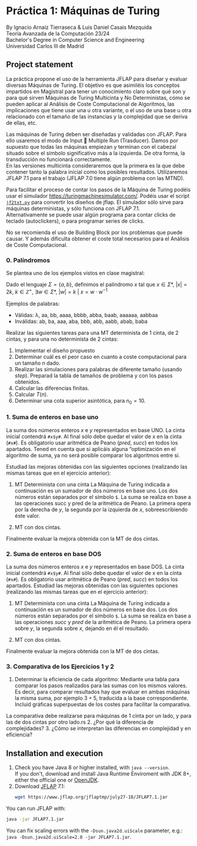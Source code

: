 # Práctica 1: Máquinas de Turing
By Ignacio Arnaiz Tierraseca & Luis Daniel Casais Mezquida  
Teoría Avanzada de la Computación 23/24  
Bachelor's Degree in Computer Science and Engineering  
Universidad Carlos III de Madrid


## Project statement

La práctica propone el uso de la herramienta JFLAP para diseñar y evaluar diversas Máquinas de Turing. El objetivo es que asimiléis los conceptos impartidos en Magistral para tener un conocimiento claro sobre qué son y para qué sirven Máquinas de Turing Multicinta y No Deterministas, cómo se pueden aplicar al Análisis de Coste Computacional de Algoritmos, las implicaciones que tiene usar una u otra variante, o el uso de una base u otra relacionado con el tamaño de las instancias y la complejidad que se deriva de ellas, etc.  

Las máquinas de Turing deben ser diseñadas y validadas con JFLAP. Para ello usaremos el modo de Input  Multiple Run (Trasducer). Damos por supuesto que todas las máquinas empiezan y terminan con el cabezal situado sobre el símbolo significativo más a la izquierda. De otra forma, la transducción no funcionará correctamente.  
En las versiones multicinta consideraremos que la primera es la que debe contener tanto la palabra inicial como los posibles resultados. Utilizaremos JFLAP 7.1 para el trabajo (JFLAP 7.0 tiene algún problema con las MTND).  

Para facilitar el proceso de contar los pasos de la Máquina de Turing podéis usar
el simulador https://turingmachinesimulator.com/. Podéis usar el script [`jf2txt.py`](src/jf2txt.py) para convertir los diseños de jflap. El simulador sólo sirve para máquinas deterministas, y sólo funciona con JFLAP 7.1.  
Alternativamente se puede usar algún programa para contar clicks de teclado (autoclickers), o para programar series de clicks.  

No se recomienda el uso de Building Block por los problemas que puede causar. Y además dificulta obtener el coste total necesarios para el Análisis de Coste Computacional. 


### 0. Palíndromos
Se plantea uno de los ejemplos vistos en clase magistral:  

Dado el lenguaje $\Sigma = \{a, b\}$, definimos el palíndromo $x$ tal que $x \in \Sigma*$, $|x| = 2k$, $k \in 	\mathbb{Z}^+$, $\exists w \in \Sigma*$, $|w| = k\ |\ x = w \cdot w^{-1}$

Ejemplos de palabras:
- Válidas: λ, aa, bb, aaaa, bbbb, abba, baab, aaaaaa, aabbaa
- Inválidas: ab, ba, aaa, aba, bbb, abb, aabb, abab, baba

Realizar las siguientes tareas para una MT determinista de 1 cinta, de 2 cintas, y para una no determinista de 2 cintas:
1. Implementar el diseño propuesto
2. Determinar cuál es el peor caso en cuanto a coste computacional para un tamaño _n_ dado.
3. Realizar las simulaciones para palabras de diferente tamaño (usando _step_). Preparad la tabla de tamaños de problema y con los pasos obtenidos.
4. Calcular las diferencias finitas.
5. Calcular $T(n)$.
6. Determinar una cota superior asintótica, para $n_0 = 10$.


### 1. Suma de enteros en base uno
La suma dos números enteros $x$ e $y$ representados en base UNO. La cinta inicial contendrá `#x$y#`. Al final sólo debe quedar el valor de $x$ en la cinta (`#x#`). Es obligatorio usar aritmética de Peano (_pred_, _succ_) en todos los apartados. Tened en cuenta que si aplicáis alguna “optimización en el algoritmo de suma, ya no será posible comparar los algoritmos entre sí.  

Estudiad las mejoras obtenidas con las siguientes opciones (realizando las mismas tareas que en el ejercicio anterior):
1. MT Determinista con una cinta
La Máquina de Turing indicada a continuación es un sumador de dos números en base uno. Los dos números están separados por el símbolo `$`. La suma se realiza en base a las operaciones succ y pred de la aritmética de Peano. La primera opera por la derecha de $y$, la segunda por la izquierda de $x$, sobreescribiendo éste valor.

<!-- TODO: image -->
2. MT con dos cintas.

Finalmente evaluar la mejora obtenida con la MT de dos cintas.


### 2. Suma de enteros en base DOS
La suma dos números enteros $x$ e $y$ representados en base DOS. La cinta inicial contendrá `#x$y#`. Al final sólo debe quedar el valor de x en la cinta (`#x#`). Es obligatorio usar aritmética de Peano (_pred_, _succ_) en todos los apartados. Estudiad las mejoras obtenidas con las siguientes opciones (realizando las mismas tareas que en el ejercicio anterior): 
1. MT Determinista con una cinta
La Máquina de Turing indicada a continuación es un sumador de dos números en base dos. Los dos números están separados por el símbolo `$`. La suma se realiza en base a las operaciones _succ_ y _pred_ de la aritmética de Peano. La primera opera sobre $y$, la segunda sobre $x$, dejando en él el resultado. 
<!-- TODO: image -->
2. MT con dos cintas.

Finalmente evaluar la mejora obtenida con la MT de dos cintas.


### 3. Comparativa de los Ejercicios 1 y 2
1. Determinar la eficiencia de cada algoritmo:
Mediante una tabla para comparar los pasos realizados para las sumas con los mismos valores. Es decir, para comparar resultados hay que evaluar en ambas máquinas la misma suma, por ejemplo $3+5$, traducida a la base correspondiente.  
Incluid gráficas superpuestas de los costes para facilitar la comparativa.

La comparativa debe realizarse para máquinas de 1 cinta por un lado, y para las de dos cintas por otro lado.rs
2. ¿Por qué la diferencia de complejidades?
3. ¿Cómo se interpretan las diferencias en complejidad y en eficiencia?


## Installation and execution

1. Check you have Java 8 or higher installed, with `java --version`.  
If you don't, download and install Java Runtime Enviroment with JDK 8+, either the official one or [OpenJDK](https://openjdk.org/).
2. Download [JFLAP](https://www.jflap.org/) 7.1:
   ```bash
   wget https://www.jflap.org/jflaptmp/july27-18/JFLAP7.1.jar
   ```

You can run JFLAP with:
```bash
java -jar JFLAP7.1.jar
```
You can fix scaling errors with the `-Dsun.java2d.uiScale` parameter, e.g.: `java -Dsun.java2d.uiScale=2.0 -jar JFLAP7.1.jar`.


<!-- TODO: exec -->

